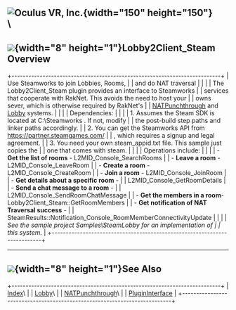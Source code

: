 <span style="background-color: rgb(255, 255, 255);">![Oculus VR,
Inc.](RakNet_Icon_Final-copy.jpg){width="150" height="150"}</span>\
\
  -------------------------------------------------------------------
  ![](spacer.gif){width="8" height="1"}Lobby2Client\_Steam Overview
  -------------------------------------------------------------------

+--------------------------------------------------------------------------+
| <span class="RakNetBlueHeader">Use Steamworks to join Lobbies, Rooms,    |
| and do NAT traversal</span>                                              |
|                                                                          |
| The Lobby2Client\_Steam plugin provides an interface to Steamworks       |
| services that cooperate with RakNet. This avoids the need to host your   |
| owns sever, which is otherwise required by RakNet's                      |
| [NATPunchthrough](natpunchthrough.html) and [Lobby](lobby.html) systems. |
|                                                                          |
| Dependencies:                                                            |
|                                                                          |
| 1.  Assumes the Steam SDK is located at C:\\Steamworks . If not, modify  |
|     the post-build step paths and linker paths accordingly.              |
| 2.  You can get the Steamworks API from https://partner.steamgames.com/  |
|     , which requires a signup and legal agreement.                       |
| 3.  You need your own steam\_appid.txt file. This sample just copies the |
|     one that comes with steam.                                           |
|                                                                          |
| Operations include:                                                      |
|                                                                          |
| -   **Get the list of rooms** - L2MID\_Console\_SearchRooms              |
| -   **Leave a room** - L2MID\_Console\_LeaveRoom                         |
| -   **Create a room** - L2MID\_Console\_CreateRoom                       |
| -   **Join a room** - L2MID\_Console\_JoinRoom                           |
| -   **Get details about a specific room** -                              |
|     L2MID\_Console\_GetRoomDetails                                       |
| -   **Send a chat message to a room** -                                  |
|     L2MID\_Console\_SendRoomChatMessage                                  |
| -   **Get the members in a room**- Lobby2Client\_Steam::GetRoomMembers   |
| -   **Get notification of NAT Traversal success** -                      |
|     SteamResults::Notification\_Console\_RoomMemberConnectivityUpdate    |
|                                                                          |
| *See the sample project Samples\\SteamLobby for an implementation of     |
| this system.*                                                            |
+--------------------------------------------------------------------------+

  -----------------------------------------------
  ![](spacer.gif){width="8" height="1"}See Also
  -----------------------------------------------

+--------------------------------------------------------------------------+
| [Index](index.html)\                                                     |
| [Lobby](lobby.html)\                                                     |
| [NATPunchthrough](natpunchthrough.html)\                                 |
| [PluginInterface](plugininterface.html)                                  |
+--------------------------------------------------------------------------+



